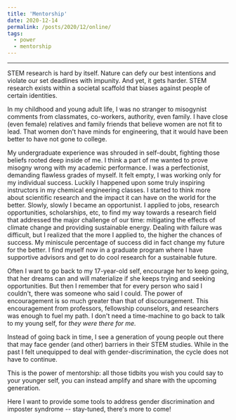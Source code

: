 ```yaml
---
title: 'Mentorship'
date: 2020-12-14
permalink: /posts/2020/12/online/
tags:
  - power
  - mentorship
---
```


------

STEM research is hard by itself. Nature can defy our best intentions and violate our set deadlines with impunity. And yet, it gets harder. STEM research exists within a societal scaffold that biases against people of certain identities. 

In my childhood and young adult life, I was no stranger to misogynist comments from classmates, co-workers, authority, even family. I have close (even female) relatives and family friends that believe women are not fit to lead. That women
don't have minds for engineering, that it would have been better to have not gone to college.  

My undergraduate experience was shrouded in self-doubt, fighting those beliefs rooted deep inside of me. I think a part of me wanted to prove misogny wrong with my academic performance. I was a perfectionist, demanding flawless grades of myself. It felt empty, I was working only for my individual success. Luckily I happened upon some truly inspiring instructors in my chemical engineering classes. I started to think more about scientific research and the impact it can have on the world for the better. Slowly, slowly I became an opportunist. I applied to jobs, research opportunities, scholarships, etc, to find my way towards a research field that addressed the major challenge of our time: mitigating the effects of climate change and providing sustainable energy. Dealing with failure was difficult, but I realized that the more I applied to, the higher the chances of success. My miniscule percentage of success did in fact change my future for the better. I find myself now in a graduate program where I have supportive advisors and get to do cool research for a sustainable future.

Often I want to go back to my 17-year-old self, encourage her to keep going, that her dreams can and will materialize if she keeps trying and seeking opportunities. But then I remember that for every person who said I couldn't, there was someone who said I could. 
The power of encouragement is so much greater than that of discouragement. This encouragement from professors, fellowship counselors, and researchers was enough to fuel my path. I don't need a time-machine to go back to talk to my young self, for *they were there for me.*  

Instead of going back in time, I see a generation of young people out there that may face gender (and other) barriers in their STEM studies. While in the past I felt unequipped to deal with gender-discrimination, the cycle does not have to continue. 

This is the power of mentorship: all those tidbits you wish you could say to your younger self, you can instead amplify and share with the upcoming generation. 

Here I want to provide some tools to address gender discrimination and imposter syndrome -- stay-tuned, there's more to come!

